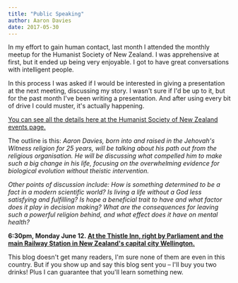 ```yaml
---
title: "Public Speaking"
author: Aaron Davies
date: 2017-05-30
---
```


In my effort to gain human contact, last month I attended the monthly meetup for the Humanist Society of New Zealand. I was apprehensive at first, but it ended up being very enjoyable. I got to have great conversations with intelligent people.

In this process I was asked if I would be interested in giving a presentation at the next meeting, discussing my story. I wasn't sure if I'd be up to it, but for the past month I've been writing a presentation. And after using every bit of drive I could muster, it's actually happening.

[You can see all the details here at the Humanist Society of New Zealand events page.](http://humanist.nz/event/leaving-the-faith-of-a-family-behind/)

The outline is this: _Aaron Davies, born into and raised in the Jehovah's Witness religion for 25 years, will be talking about his path out from the religious organisation. He will be discussing what compelled him to make such a big change in his life, focusing on the overwhelming evidence for biological evolution without theistic intervention._

_Other points of discussion include: How is something determined to be a fact in a modern scientific world? Is living a life without a God less satisfying and fulfilling? Is hope a beneficial trait to have and what factor does it play in decision making? What are the consequences for leaving such a powerful religion behind, and what effect does it have on mental health?_

**6:30pm, Monday June 12. [At the Thistle Inn, right by Parliament and the main Railway Station in New Zealand's capital city Wellington.](https://www.google.co.nz/maps/place/Thistle+Inn/@-41.277766,174.779681,15z/data=!4m5!3m4!1s0x0:0xa3f878dc4c208b97!8m2!3d-41.277766!4d174.779681)**

This blog doesn't get many readers, I'm sure none of them are even in this country. But if you show up and say this blog sent you – I'll buy you two drinks! Plus I can guarantee that you'll learn something new.
